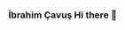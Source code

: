 ### İbrahim Çavuş Hi there 👋

<!--
**ibrahimcavusk/ibrahimcavusk** is a ✨ _special_ ✨ repository because its `README.md` (this file) appears on your GitHub profile.

Here are some ideas to get you started:

- 🔭 I’m currently working on ...
- 🌱 I’m currently learning ...Java,Java Script,React
- 👯 I’m looking to collaborate on ...
- 🤔 I’m looking for help with ...
- 💬 Ask me about ...
- 📫 How to reach me: ...https://www.linkedin.com/in/ibrahimcavuskaradana/
                                  ibrahimcavusk@gmail.com
- 😄 Pronouns: ...
- ⚡ Fun fact: ...
-->
